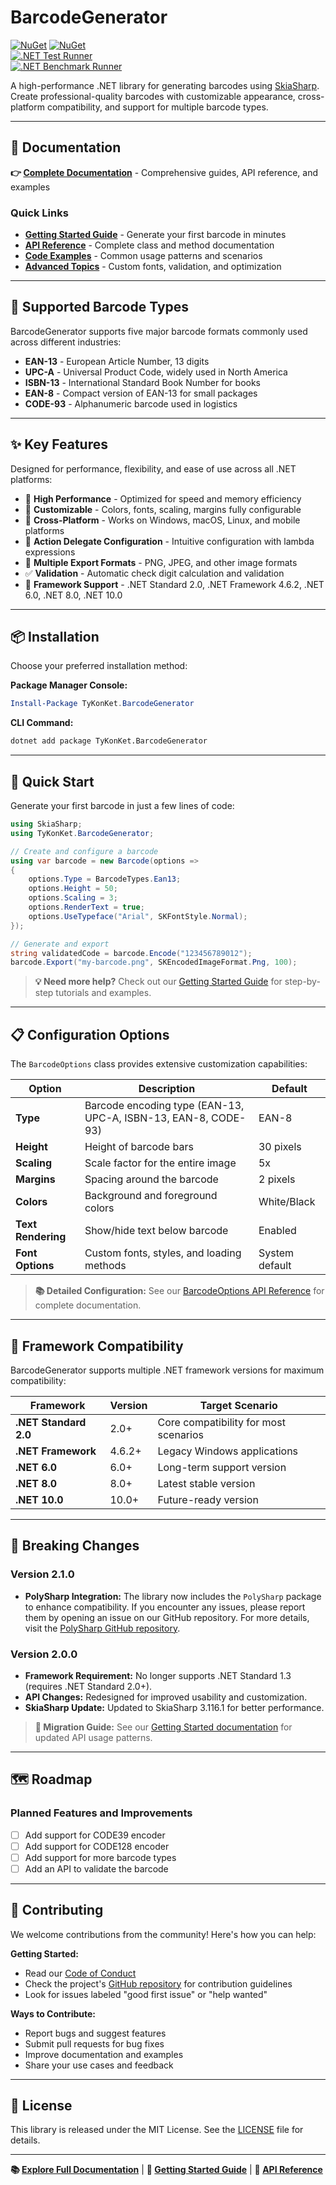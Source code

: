 # BarcodeGenerator

[![NuGet](https://img.shields.io/nuget/v/TyKonKet.BarcodeGenerator.svg)](https://www.nuget.org/packages/TyKonKet.BarcodeGenerator/)
[![NuGet](https://img.shields.io/nuget/dt/TyKonKet.BarcodeGenerator.svg)](https://www.nuget.org/packages/TyKonKet.BarcodeGenerator/)  
[![.NET Test Runner](https://github.com/TyKonKet/BarcodeGenerator/actions/workflows/dotnet_test_runner.yml/badge.svg)](https://github.com/TyKonKet/BarcodeGenerator/actions/workflows/dotnet_test_runner.yml)  
[![.NET Benchmark Runner](https://github.com/TyKonKet/BarcodeGenerator/actions/workflows/dotnet_benchmark_runner.yml/badge.svg)](https://github.com/TyKonKet/BarcodeGenerator/actions/workflows/dotnet_benchmark_runner.yml)  

A high-performance .NET library for generating barcodes using [SkiaSharp](https://github.com/mono/SkiaSharp). Create professional-quality barcodes with customizable appearance, cross-platform compatibility, and support for multiple barcode types.

---

## 📖 Documentation

**👉 [Complete Documentation](docs/README.md)** - Comprehensive guides, API reference, and examples

### Quick Links

- **[Getting Started Guide](docs/getting-started.md)** - Generate your first barcode in minutes
- **[API Reference](docs/README.md#api-reference)** - Complete class and method documentation  
- **[Code Examples](docs/README.md#examples)** - Common usage patterns and scenarios
- **[Advanced Topics](docs/README.md#advanced-topics)** - Custom fonts, validation, and optimization

---

## 🚀 Supported Barcode Types

BarcodeGenerator supports five major barcode formats commonly used across different industries:

- **EAN-13** - European Article Number, 13 digits
- **UPC-A** - Universal Product Code, widely used in North America  
- **ISBN-13** - International Standard Book Number for books
- **EAN-8** - Compact version of EAN-13 for small packages
- **CODE-93** - Alphanumeric barcode used in logistics

---

## ✨ Key Features

Designed for performance, flexibility, and ease of use across all .NET platforms:

- 🎯 **High Performance** - Optimized for speed and memory efficiency
- 🎨 **Customizable** - Colors, fonts, scaling, margins fully configurable
- 📱 **Cross-Platform** - Works on Windows, macOS, Linux, and mobile platforms
- 🔧 **Action Delegate Configuration** - Intuitive configuration with lambda expressions
- 📸 **Multiple Export Formats** - PNG, JPEG, and other image formats
- ✅ **Validation** - Automatic check digit calculation and validation
- 🔌 **Framework Support** - .NET Standard 2.0, .NET Framework 4.6.2, .NET 6.0, .NET 8.0, .NET 10.0

---

## 📦 Installation

Choose your preferred installation method:

**Package Manager Console:**
```powershell
Install-Package TyKonKet.BarcodeGenerator
```

**CLI Command:**
```bash
dotnet add package TyKonKet.BarcodeGenerator
```

---

## 🎯 Quick Start

Generate your first barcode in just a few lines of code:

```csharp
using SkiaSharp;
using TyKonKet.BarcodeGenerator;

// Create and configure a barcode
using var barcode = new Barcode(options =>
{
    options.Type = BarcodeTypes.Ean13;
    options.Height = 50;
    options.Scaling = 3;
    options.RenderText = true;
    options.UseTypeface("Arial", SKFontStyle.Normal);
});

// Generate and export
string validatedCode = barcode.Encode("123456789012");
barcode.Export("my-barcode.png", SKEncodedImageFormat.Png, 100);
```

> **💡 Need more help?** Check out our [Getting Started Guide](docs/getting-started.md) for step-by-step tutorials and examples.

---

## 📋 Configuration Options

The `BarcodeOptions` class provides extensive customization capabilities:

| Option | Description | Default |
|--------|-------------|---------|
| **Type** | Barcode encoding type (EAN-13, UPC-A, ISBN-13, EAN-8, CODE-93) | EAN-8 |
| **Height** | Height of barcode bars | 30 pixels |
| **Scaling** | Scale factor for the entire image | 5x |
| **Margins** | Spacing around the barcode | 2 pixels |
| **Colors** | Background and foreground colors | White/Black |
| **Text Rendering** | Show/hide text below barcode | Enabled |
| **Font Options** | Custom fonts, styles, and loading methods | System default |

> **📚 Detailed Configuration:** See our [BarcodeOptions API Reference](docs/api/barcode-options.md) for complete documentation.

---

## 🔧 Framework Compatibility

BarcodeGenerator supports multiple .NET framework versions for maximum compatibility:

| Framework | Version | Target Scenario |
|-----------|---------|-----------------|
| **.NET Standard 2.0** | 2.0+ | Core compatibility for most scenarios |
| **.NET Framework** | 4.6.2+ | Legacy Windows applications |
| **.NET 6.0** | 6.0+ | Long-term support version |
| **.NET 8.0** | 8.0+ | Latest stable version |
| **.NET 10.0** | 10.0+ | Future-ready version |

---

## 🔄 Breaking Changes

### Version 2.1.0

- **PolySharp Integration:** The library now includes the `PolySharp` package to enhance compatibility. If you encounter any issues, please report them by opening an issue on our GitHub repository. For more details, visit the [PolySharp GitHub repository](https://github.com/Sergio0694/PolySharp).

### Version 2.0.0

- **Framework Requirement:** No longer supports .NET Standard 1.3 (requires .NET Standard 2.0+).
- **API Changes:** Redesigned for improved usability and customization.
- **SkiaSharp Update:** Updated to SkiaSharp 3.116.1 for better performance.

> **📖 Migration Guide:** See our [Getting Started documentation](docs/getting-started.md) for updated API usage patterns.

---

## 🗺️ Roadmap

### Planned Features and Improvements

- [ ] Add support for CODE39 encoder
- [ ] Add support for CODE128 encoder
- [ ] Add support for more barcode types  
- [ ] Add an API to validate the barcode

---

## 🤝 Contributing

We welcome contributions from the community! Here's how you can help:

**Getting Started:**
- Read our [Code of Conduct](CODE_OF_CONDUCT.md)
- Check the project's [GitHub repository](https://github.com/TyKonKet/BarcodeGenerator) for contribution guidelines
- Look for issues labeled "good first issue" or "help wanted"

**Ways to Contribute:**
- Report bugs and suggest features
- Submit pull requests for bug fixes
- Improve documentation and examples
- Share your use cases and feedback

---

## 📄 License

This library is released under the MIT License. See the [LICENSE](LICENSE) file for details.

---

**📚 [Explore Full Documentation](docs/README.md)** | **🚀 [Getting Started Guide](docs/getting-started.md)** | **🔧 [API Reference](docs/README.md#api-reference)**

